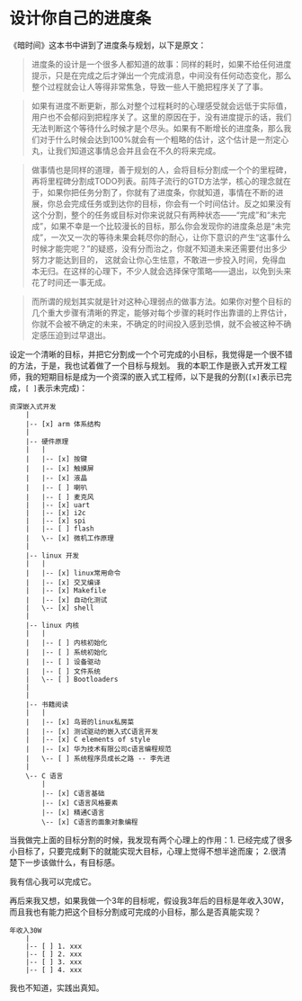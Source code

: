 
设计你自己的进度条
===============================

《暗时间》这本书中讲到了进度条与规划，以下是原文：

> 进度条的设计是一个很多人都知道的故事：同样的耗时，如果不给任何进度提示，只是在完成之后才弹出一个完成消息，中间没有任何动态变化，那么整个过程就会让人等得非常焦急，导致一些人干脆把程序关了了事。

> 如果有进度不断更新，那么对整个过程耗时的心理感受就会远低于实际值，用户也不会郁闷到把程序关了。这里的原因在于，没有进度提示的话，我们无法判断这个等待什么时候才是个尽头。如果有不断增长的进度条，那么我们对于什么时候会达到100%就会有一个粗略的估计，这个估计是一剂定心丸，让我们知道这事情总会并且会在不久的将来完成。

> 做事情也是同样的道理，善于规划的人，会将目标分割成一个个的里程碑，再将里程碑分割成TODO列表。前阵子流行的GTD方法学，核心的理念就在于，如果你把任务分割了，你就有了进度条，你就知道，事情在不断的进展，你总会完成任务或到达你的目标，你会有一个时间估计。反之如果没有这个分割，整个的任务或目标对你来说就只有两种状态——“完成”和“未完成”，如果不幸是一个比较漫长的目标，那么你会发现你的进度条总是“未完成”，一次又一次的等待未果会耗尽你的耐心，让你下意识的产生“这事什么时候才能完呢？”的疑惑，没有分而治之，你就不知道未来还需要付出多少努力才能达到目的，  这就会让你心生怯意，不敢进一步投入时间，免得血本无归。在这样的心理下，不少人就会选择保守策略——退出，以免到头来花了时间还一事无成。

> 而所谓的规划其实就是针对这种心理弱点的做事方法。如果你对整个目标的几个重大步骤有清晰的界定，能够对每个步骤的耗时作出靠谱的上界估计，你就不会被不确定的未来，不确定的时间投入感到恐惧，就不会被这种不确定感压迫到过早退出。

设定一个清晰的目标，并把它分割成一个个可完成的小目标，我觉得是一个很不错的方法，于是，我也试着做了一个目标与规划。
我的本职工作是嵌入式开发工程师，我的短期目标是成为一个资深的嵌入式工程师，以下是我的分割(`[x]`表示已完成，`[ ]`表示未完成)：
```
资深嵌入式开发
    |
    |-- [x] arm 体系结构
    |
    |-- 硬件原理
    |   |
    |   |-- [x] 按键
    |   |-- [x] 触摸屏
    |   |-- [x] 液晶
    |   |-- [ ] 喇叭
    |   |-- [ ] 麦克风
    |   |-- [x] uart
    |   |-- [x] i2c
    |   |-- [x] spi
    |   |-- [ ] flash
    |   \-- [x] 微机工作原理
    |
    |-- linux 开发
    |   |
    |   |-- [x] linux常用命令
    |   |-- [x] 交叉编译
    |   |-- [x] Makefile
    |   |-- [x] 自动化测试
    |   \-- [x] shell
    |
    |-- linux 内核
    |   |
    |   |-- [ ] 内核初始化
    |   |-- [ ] 系统初始化
    |   |-- [ ] 设备驱动
    |   |-- [ ] 文件系统
    |   \-- [ ] Bootloaders
    |
    |
    |-- 书籍阅读
    |   |
    |   |-- [x] 鸟哥的linux私房菜
    |   |-- [x] 测试驱动的嵌入式C语言开发
    |   |-- [x] C elements of style
    |   |-- [x] 华为技术有限公司c语言编程规范
    |   \-- [ ] 系统程序员成长之路 -- 李先进
    |
    \-- C 语言
        |
        |-- [x] C语言基础
        |-- [x] C语言风格要素
        |-- [x] 精通C语言
        \-- [x] C语言的面象对象编程

```

当我做完上面的目标分割的时候，我发现有两个心理上的作用：1. 已经完成了很多小目标了，只要完成剩下的就能实现大目标，心理上觉得不想半途而废；
2.很清楚下一步该做什么，有目标感。

我有信心我可以完成它。

再后来我又想，如果我做一个3年的目标呢，假设我3年后的目标是年收入30W，而且我也有能力把这个目标分割成可完成的小目标，那么是否真能实现？

```
年收入30W
    |
    |-- [ ] 1. xxx
    |-- [ ] 2. xxx
    |-- [ ] 3. xxx 
    |-- [ ] 4. xxx
```

我也不知道，实践出真知。


